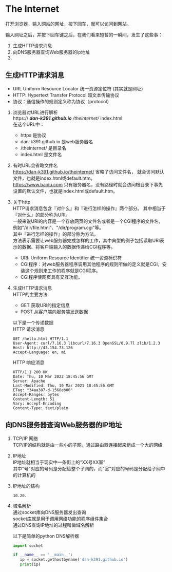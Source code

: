 # __The Internet__

打开浏览器，输入网站的网址，按下回车，就可以访问到网站。

输入网址之后，并按下回车键之后，在我们看来短暂的一瞬间，发生了这些事：
1. 生成HTTP请求消息
2. 向DNS服务器查询Web服务器的ip地址
3. 

## 生成HTTP请求消息
- URL Uniform Resource Locator 统一资源定位符 (其实就是网址)
- HTTP: Hypertext Transfer Protocol 超文本传输协议
- 协议：通信操作的规则定义称为协议（protocol）  

1. 浏览器对URL进行解析  
https:// ***dan-k391.github.io*** */theinternet/* index.html  
在这个URL中：
   - https 是协议
   - dan-k391.github.io 是web服务器名
   - /theinternet/ 是目录名
   - index.html 是文件名
2. 有时URL会省略文件名  
https://dan-k391.github.io/theinternet/ 省略了访问文件名， 就会访问默认文件，也就是index.html或default.htm。  
https://www.baidu.com 只有服务器名，没有路径时就会访问根目录下事先设置的默认文件，也就是index.html或default.htm。  
1. 关于http  
HTTP请求消息包含『对什么』和『进行怎样的操作』两个部分。
其中相当于『对什么』的部分称为URI。  
一般来说URI的内容是一个存放网页的文件名或者是一个CGI程序的文件名，例如"/dir/file.html"、"/dir/program.cgi"等。  
其中『进行怎样的操作』的部分称为方法。  
方法表示需要让web服务器完成怎样的工作，其中典型的例子包括读取URI表示的数据、将客户端输入的数据传递给CGI程序等。
   - URI: Uniform Resource Identifier 统一资源标识符
   - CGI程序：对web服务器程序调用其他程序的规则所做的定义就是CGI，安装这个规则来工作的程序就是CGI程序。
   - CGI程序使网页具有交互功能。
4. 生成HTTP请求消息  
   HTTP的主要方法
      - GET 获取URI的指定信息
      - POST 从客户端向服务端发送数据

   以下是一个传递数据  
   HTTP 请求消息
   ```http
   GET /hello.html HTTP/1.1
   User-Agent: curl/7.16.3 libcurl/7.16.3 OpenSSL/0.9.7l zlib/1.2.3
   Host: http://43.154.73.126
   Accept-Language: en, mi
   ```
   HTTP 响应消息
   ```http
   HTTP/1.1 200 OK
   Date: Thu, 10 Mar 2022 18:45:56 GMT
   Server: Apache
   Last-Modified: Thu, 10 Mar 2021 18:45:56 GMT
   ETag: "34aa387-d-1568eb00"
   Accept-Ranges: bytes
   Content-Length: 51
   Vary: Accept-Encoding
   Content-Type: text/plain
   ```
## 向DNS服务器查询Web服务器的IP地址
1. TCP/IP 网络  
   TCP/IP的结构就是由一些小的子网，通过路由器连接起来组成一个大的网络
2. IP地址  
   IP地址就相当于现实中一条街上的“XX号XX室”  
   其中"号"对应的号码是分配给整个子网的，而"室"对应的号码是分配给子网中的计算机的
3. IP地址的结构  
   ```
   10.20.
   ```
4. 域名解析  
   通过socket库向DNS服务器发出查询  
   socket库就是用于调用网络功能的程序组件集合  
   通过DNS查询IP地址的过程叫做域名解析  
   
   以下是简单的python DNS解析器
   ```python
   import socket

   if __name__ == '__main__':
      ip = socket.gethostbyname('dan-k391.github.io')
      print(ip)
   ```



